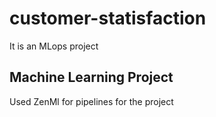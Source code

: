 # customer-statisfaction
It is an MLops project
## Machine Learning Project 

Used ZenMl for pipelines for the project 
